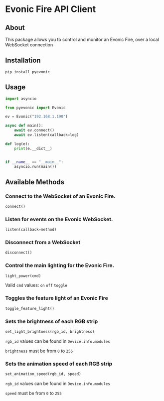 # Evonic Fire API Client

## About

This package allows you to control and monitor an Evonic Fire, over a local WebSocket connection

## Installation

`pip install pyevonic`

## Usage

```py
import asyncio

from pyevonic import Evonic

ev = Evonic("192.168.1.190")

async def main():
    await ev.connect()
    await ev.listen(callback=log)

def log(e):
    print(e.__dict__)


if __name__ == "__main__":
    asyncio.run(main())
```

## Available Methods

### Connect to the WebSocket of an Evonic Fire.
```py
connect()
```

### Listen for events on the Evonic WebSocket.
```py
listen(callback=method)
```

### Disconnect from a WebSocket
```py
disconnect()
```

### Control the main lighting for the Evonic Fire.
```python
light_power(cmd) 
```
Valid `cmd` values: `on` `off` `toggle`

### Toggles the feature light of an Evonic Fire
```python
toggle_feature_light()
```

### Sets the brightness of each RGB strip
```python
set_light_brightness(rgb_id, brightness)
```
`rgb_id` values can be found in `Device.info.modules`

`brightness` must be from `0` to `255`

### Sets the animation speed of each RGB strip
```python
set_animation_speed(rgb_id, speed)
```
`rgb_id` values can be found in `Device.info.modules`

`speed` must be from `0` to `255`